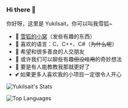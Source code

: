 ### Hi there 👋

你好呀，这里是 YukiIsait，你可以叫我雪狐~

- 🌱 [雪狐的小窝](https://youko.netlify.app/)（发些有趣的东西）
- 🔭 喜欢的语言：C、C++、C#（~~为什么呢~~）
- 👯 希望和很多善良的人交朋友
- 💬 或许我们可以聊些有趣~~但没啥用~~的奇妙想法
- 🤔 要是有人能教教我那就更好了
- 💕 如果更多人喜欢我的小项目一定很令人开心

![YukiIsait's Stats](https://github-readme-stats.vercel.app/api?username=YukiIsait&theme=transparent&show_icons=true)

![Top Languages](https://github-readme-stats.vercel.app/api/top-langs/?username=YukiIsait&theme=transparent&layout=compact&langs_count=8)
